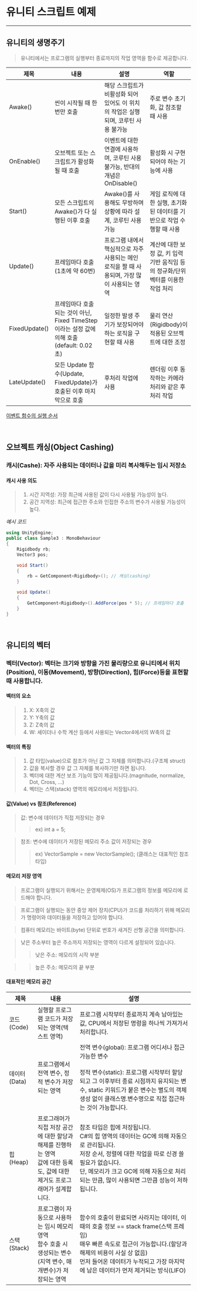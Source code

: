 # 유니티 스크립트 예제
***
## 유니티의 생명주기
> 유니티에서는 프로그램의 실행부터 종료까지의 작업 영역을 함수로 제공합니다.

|제목|내용|설명|역할|
|------|---|---|---|
|Awake()|씬이 시작될 때 한 번만 호출|해당 스크립트가 비활성화 되어 있어도 이 위치의 작업은 실행되며, 코루틴 사용 불가능|주로 변수 초기화, 값 참조할 때 사용|
|OnEnable()|오브젝트 또는 스크립트가 활성화 될 때 호출|이벤트에 대한 연결에 사용하며, 코루틴 사용 불가능, 반대의 개념은 OnDisable()|활성화 시 구현되어야 하는 기능에 사용|
|Start()|모든 스크립트의 Awake()가 다 실행된 이후 호출|Awake()를 사용해도 무방하며 상황에 따라 설계, 코루틴 사용 가능|게임 로직에 대한 실행, 초기화된 데이터를 기반으로 작업 수행할 때 사용|
|Update()|프레임마다 호출(1초에 약 60번)|프로그램 내에서 핵심적으로 자주 사용되는 메인 로직을 짤 때 사용되며, 가장 많이 사용되는 영역|계산에 대한 보정 값, 키 입력 기반 움직임 등의 정규화/단위 벡터를 이용한 작업 처리
|FixedUpdate()|프레임마다 호출되는 것이 아닌, Fixed TimeStep이라는 설정 값에 의해 호출(default: 0.02초)|일정한 발생 주기가 보장되어야 하는 로직을 구현할 때 사용|물리 연산(Rigidbody)이 적용된 오브젝트에 대한 조정|
|LateUpdate()|모든 Update 함수(Update, FixedUpdate)가 호출된 이후 마지막으로 호출|후처리 작업에 사용|렌더링 이후 동작하는 카메라 처리와 같은 후처리 작업|

[이벤트 함수의 실행 순서](https://docs.unity3d.com/kr/current/Manual/ExecutionOrder.html)

<br>

## 오브젝트 캐싱(Object Cashing)
### 캐시(Cashe): 자주 사용되는 데이터나 값을 미리 복사해두는 임시 저장소
#### 캐시 사용 의도
> 1. 시간 지역성: 가장 최근에 사용된 값이 다시 사용될 가능성이 높다.
> 2. 공간 지역성: 최근에 접근한 주소와 인접한 주소의 변수가 사용될 가능성이 높다.

*예시 코드*
```cs
using UnityEngine;
public class Sample3 : MonoBehaviour
{
    Rigidbody rb;
    Vector3 pos;

    void Start()
    {
        rb = GetComponent<Rigidbody>(); // 캐싱(cashing)
    }

    void Update()
    {
        GetComponent<Rigidbody>().AddForce(pos * 5); // 프레임마다 호출
    }
}
```

<br>

## 유니티의 벡터
### 벡터(Vector): 벡터는 크기와 방향을 가진 물리량으로 유니티에서 위치(Position), 이동(Movement), 방향(Direction), 힘(Force)등을 표현할 때 사용합니다.
#### 벡터의 요소
> 1. X: X축의 값
> 2. Y: Y축의 값
> 3. Z: Z축의 값
> 4. W: 셰이더나 수학 계산 등에서 사용되는 Vector4에서의 W축의 값

#### 벡터의 특징
> 1. 값 타입(value)으로 참조가 아닌 값 그 자체를 의미합니다.(구조체 struct)
> 2. 값을 복사할 경우 값 그 자체를 복사하기만 하면 됩니다.
> 3. 벡터에 대한 계산 보조 기능이 많이 제공됩니다.(magnitude, normalize, Dot, Cross, ...)
> 4. 벡터는 스택(stack) 영역의 메모리에서 저장됩니다.

#### 값(Value) vs 참조(Reference)
> 값: 변수에 데이터가 직접 저장되는 경우
> > ex) int a = 5;

> 참조: 변수에 데이터가 저장된 메모리 주소 값이 저장되는 경우
> > ex) VectorSample = new VectorSample(); (클래스는 대표적인 참조 타입)

#### 메모리 저장 영역
> 프로그램이 실행되기 위해서는 운영체제(OS)가 프로그램의 정보를 메모리에 로드해야 합니다.

> 프로그램이 실행되는 동안 중앙 제어 장치(CPU)가 코드를 처리하기 위해 메모리가 명령어와 데이터들을 저장하고 있어야 합니다.

> 컴퓨터 메모리는 바이트(byte) 단위로 번호가 새겨진 선형 공간을 의미합니다.

> 낮은 주소부터 높은 주소까지 저장되는 영역이 다르게 설정되어 있습니다.
> > 낮은 주소: 메모리의 시작 부분

> > 높은 주소: 메모리의 끝 부분

#### 대표적인 메모리 공간
|제목|내용|설명|
|------|---|---|
|코드(Code)|실행할 프로그램 코드가 저장되는 영역(텍스트 영역)|프로그램 시작부터 종료까지 계속 남아있는 값, CPU에서 저장된 명령을 하나씩 가져가서 처리합니다.|
|데이터(Data)|프로그램에서 전역 변수, 정적 변수가 저장되는 영역|전역 변수(global): 프로그램 어디서나 접근 가능한 변수<br><br>정적 변수(static): 프로그램 시작부터 할당되고 그 이후부터 종료 시점까지 유지되는 변수, static 키워드가 붙은 변수는 별도의 객체 생성 없이 클래스명.변수명으로 직접 접근하는 것이 가능합니다.|
|힙(Heap)|프로그래머가 직접 저장 공간에 대한 할당과 해제를 진행하는 영역<br>값에 대한 등록도, 값에 대한 제거도 프로그래머가 설계합니다.|참조 타입은 힙에 저장됩니다.<br>C#의 힙 영역의 데이터는 GC에 의해 자동으로 관리됩니다.<br>저장 순서, 정렬에 대한 작업을 따로 신경 쓸 필요가 없습니다.<br>단, 메모리가 크고 GC에 의해 자동으로 처리되는 만큼, 많이 사용되면 그만큼 성능이 저하됩니다.|
|스택(Stack)|프로그램이 자동으로 사용하는 임시 메모리 영역<br>함수 호출 시 생성되는 변수(지역 변수, 매개변수)가 저장되는 영역|함수의 호출이 완료되면 사라지는 데이터, 이 때의 호출 정보 == stack frame(스택 프레임)<br>매우 빠른 속도로 접근이 가능합니다.(할당과 해제의 비용이 사실 상 없음)<br>먼저 들어온 데이터가 누적되고 가장 마지막에 남은 데이터가 먼저 제거되는 방식(LIFO)|

